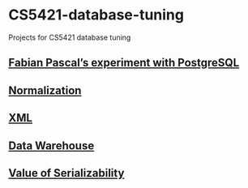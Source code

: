 # CS5421-database-tuning
Projects for CS5421 database tuning

## [Fabian Pascal’s experiment with PostgreSQL](Fabian)

## [Normalization](Normalization)

## [XML](XML)

## [Data Warehouse](Data-Warehouse)

## [Value of Serializability](Serial)